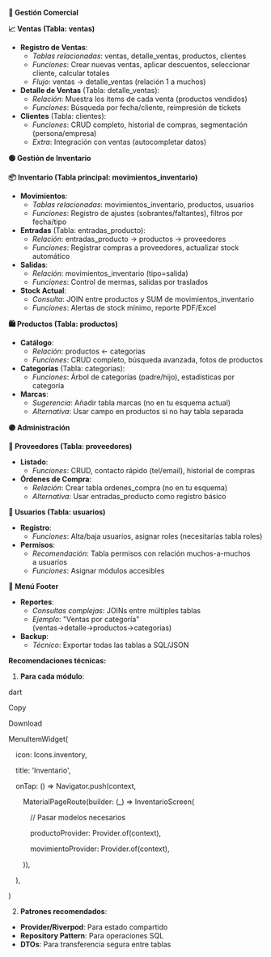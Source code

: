 **🔵 Gestión Comercial**

**📈 Ventas (Tabla: ventas)**

- **Registro de Ventas**:
    - *Tablas relacionadas*: ventas, detalle\_ventas, productos, clientes
    - *Funciones*: Crear nuevas ventas, aplicar descuentos, seleccionar cliente, calcular totales
    - *Flujo*: ventas → detalle\_ventas (relación 1 a muchos)
- **Detalle de Ventas** (Tabla: detalle\_ventas):
    - *Relación*: Muestra los items de cada venta (productos vendidos)
    - *Funciones*: Búsqueda por fecha/cliente, reimpresión de tickets
- **Clientes** (Tabla: clientes):
    - *Funciones*: CRUD completo, historial de compras, segmentación (persona/empresa)
    - *Extra*: Integración con ventas (autocompletar datos)

**🟢 Gestión de Inventario**

**📦 Inventario (Tabla principal: movimientos\_inventario)**

- **Movimientos**:
    - *Tablas relacionadas*: movimientos\_inventario, productos, usuarios
    - *Funciones*: Registro de ajustes (sobrantes/faltantes), filtros por fecha/tipo
- **Entradas** (Tabla: entradas\_producto):
    - *Relación*: entradas\_producto → productos → proveedores
    - *Funciones*: Registrar compras a proveedores, actualizar stock automático
- **Salidas**:
    - *Relación*: movimientos\_inventario (tipo=salida)
    - *Funciones*: Control de mermas, salidas por traslados
- **Stock Actual**:
    - *Consulta*: JOIN entre productos y SUM de movimientos\_inventario
    - *Funciones*: Alertas de stock mínimo, reporte PDF/Excel

**🛍️ Productos (Tabla: productos)**

- **Catálogo**:
    - *Relación*: productos ← categorias
    - *Funciones*: CRUD completo, búsqueda avanzada, fotos de productos
- **Categorías** (Tabla: categorias):
    - *Funciones*: Árbol de categorías (padre/hijo), estadísticas por categoría
- **Marcas**:
    - *Sugerencia*: Añadir tabla marcas (no en tu esquema actual)
    - *Alternativa*: Usar campo en productos si no hay tabla separada

**🟣 Administración**

**🚛 Proveedores (Tabla: proveedores)**

- **Listado**:
    - *Funciones*: CRUD, contacto rápido (tel/email), historial de compras
- **Órdenes de Compra**:
    - *Relación*: Crear tabla ordenes\_compra (no en tu esquema)
    - *Alternativa*: Usar entradas\_producto como registro básico

**👥 Usuarios (Tabla: usuarios)**

- **Registro**:
    - *Funciones*: Alta/baja usuarios, asignar roles (necesitarías tabla roles)
- **Permisos**:
    - *Recomendación*: Tabla permisos con relación muchos-a-muchos a usuarios
    - *Funciones*: Asignar módulos accesibles

**🔘 Menú Footer**

- **Reportes**:
    - *Consultas complejas*: JOINs entre múltiples tablas
    - *Ejemplo*: "Ventas por categoría" (ventas→detalle→productos→categorias)
- **Backup**:
    - *Técnico*: Exportar todas las tablas a SQL/JSON

**Recomendaciones técnicas:**

1. **Para cada módulo**:

dart

Copy

Download

MenuItemWidget(

`  `icon: Icons.inventory,

`  `title: 'Inventario',

`  `onTap: () => Navigator.push(context,

`    `MaterialPageRoute(builder: (\_) => InventarioScreen(

`      `// Pasar modelos necesarios

`      `productoProvider: Provider.of<ProductoProvider>(context),

`      `movimientoProvider: Provider.of<MovimientoProvider>(context),

`    `)),

`  `),

)

2. **Patrones recomendados**:
- **Provider/Riverpod**: Para estado compartido
- **Repository Pattern**: Para operaciones SQL
- **DTOs**: Para transferencia segura entre tablas


